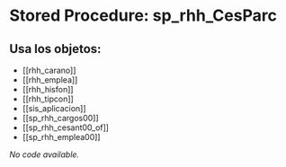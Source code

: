 # Stored Procedure: sp_rhh_CesParc

## Usa los objetos:
- [[rhh_carano]]
- [[rhh_emplea]]
- [[rhh_hisfon]]
- [[rhh_tipcon]]
- [[sis_aplicacion]]
- [[sp_rhh_cargos00]]
- [[sp_rhh_cesant00_of]]
- [[sp_rhh_emplea00]]

*No code available.*
